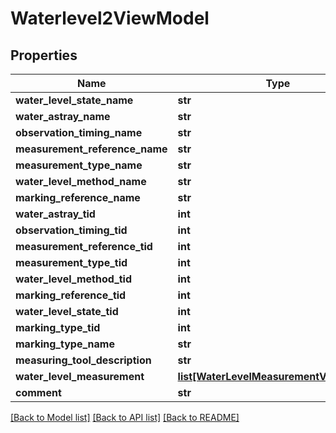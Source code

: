 # Waterlevel2ViewModel

## Properties
Name | Type | Description | Notes
------------ | ------------- | ------------- | -------------
**water_level_state_name** | **str** |  | [optional] 
**water_astray_name** | **str** |  | [optional] 
**observation_timing_name** | **str** |  | [optional] 
**measurement_reference_name** | **str** |  | [optional] 
**measurement_type_name** | **str** |  | [optional] 
**water_level_method_name** | **str** |  | [optional] 
**marking_reference_name** | **str** |  | [optional] 
**water_astray_tid** | **int** |  | [optional] 
**observation_timing_tid** | **int** |  | [optional] 
**measurement_reference_tid** | **int** |  | [optional] 
**measurement_type_tid** | **int** |  | [optional] 
**water_level_method_tid** | **int** |  | [optional] 
**marking_reference_tid** | **int** |  | [optional] 
**water_level_state_tid** | **int** |  | [optional] 
**marking_type_tid** | **int** |  | [optional] 
**marking_type_name** | **str** |  | [optional] 
**measuring_tool_description** | **str** |  | [optional] 
**water_level_measurement** | [**list[WaterLevelMeasurementViewModel]**](WaterLevelMeasurementViewModel.md) |  | [optional] 
**comment** | **str** |  | [optional] 

[[Back to Model list]](../README.md#documentation-for-models) [[Back to API list]](../README.md#documentation-for-api-endpoints) [[Back to README]](../README.md)

